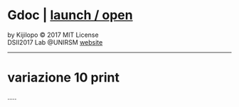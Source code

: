 
# Gdoc | [launch / open](http://dsii-2017-unirsm.github.io/Kijilopo/10_print_mio/index.html)

by Kijilopo  © 2017 MIT License  
DSII2017 Lab @UNIRSM [website](http://dsii-2017-unirsm.github.io)

----
# variazione 10 print
.....
